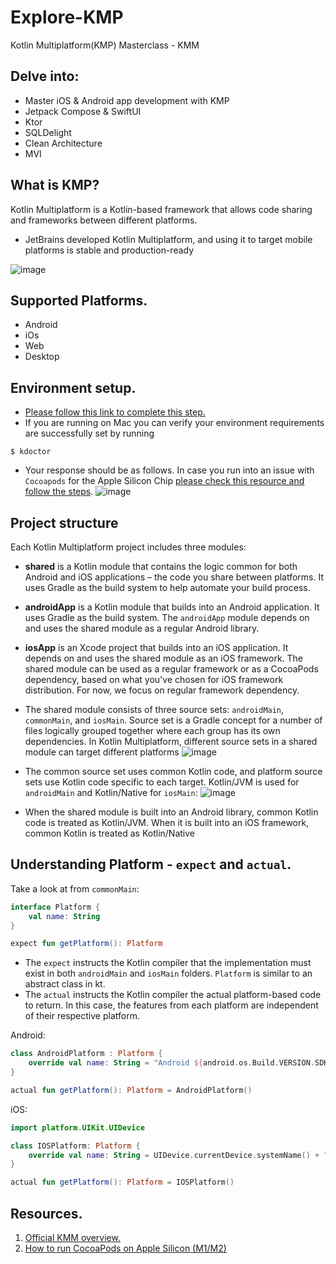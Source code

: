 # Explore-KMP
Kotlin Multiplatform(KMP) Masterclass - KMM

## Delve into:
- Master iOS &amp; Android app development with KMP
- Jetpack Compose &amp; SwiftUI
- Ktor
- SQLDelight
- Clean Architecture
- MVI

## What is KMP?
Kotlin Multiplatform is a Kotlin-based framework that allows code sharing and frameworks between different platforms.
- JetBrains developed Kotlin Multiplatform, and using it to target mobile platforms is stable and production-ready

![image](https://github.com/RocqJones/Explore-KMP/assets/32324500/6bd11c1b-9916-4f0c-b24c-42201602fdac)

## Supported Platforms.
- Android
- iOs
- Web
- Desktop

## Environment setup.
- [Please follow this link to complete this step.](https://www.jetbrains.com/help/kotlin-multiplatform-dev/multiplatform-setup.html)
-  If you are running on Mac you can verify your environment requirements are successfully set by running
```shell
$ kdoctor
```
- Your response should be as follows. In case you run into an issue with `Cocoapods` for the Apple Silicon Chip [please check this resource and follow the steps](https://stackoverflow.com/questions/64901180/how-to-run-cocoapods-on-apple-silicon-m1/66556339#66556339).
![image](https://github.com/RocqJones/Explore-KMP/assets/32324500/70c224c6-5636-4c8f-86cd-228171adacb6)

## Project structure
Each Kotlin Multiplatform project includes three modules:
- **shared** is a Kotlin module that contains the logic common for both Android and iOS applications – the code you share between platforms. It uses Gradle as the build system to help automate your build process.
- **androidApp** is a Kotlin module that builds into an Android application. It uses Gradle as the build system. The `androidApp` module depends on and uses the shared module as a regular Android library.
- **iosApp** is an Xcode project that builds into an iOS application. It depends on and uses the shared module as an iOS framework. The shared module can be used as a regular framework or as a CocoaPods dependency, based on what you've chosen for iOS framework distribution. For now, we focus on regular framework dependency.

- The shared module consists of three source sets: `androidMain`, `commonMain`, and `iosMain`. Source set is a Gradle concept for a number of files logically grouped together where each group has its own dependencies. In Kotlin Multiplatform, different source sets in a shared module can target different platforms
![image](https://github.com/RocqJones/Explore-KMP/assets/32324500/c2a391da-e4b7-4294-9302-71ba4c02e4e7)

- The common source set uses common Kotlin code, and platform source sets use Kotlin code specific to each target. Kotlin/JVM is used for `androidMain` and Kotlin/Native for `iosMain`:
![image](https://github.com/RocqJones/Explore-KMP/assets/32324500/b51713c6-9174-4ac2-8e73-59509d59fc5a)

- When the shared module is built into an Android library, common Kotlin code is treated as Kotlin/JVM. When it is built into an iOS framework, common Kotlin is treated as Kotlin/Native

## Understanding Platform - `expect` and `actual`.
Take a look at from `commonMain`:
```Kotlin
interface Platform {
    val name: String
}

expect fun getPlatform(): Platform
```
- The `expect` instructs the Kotlin compiler that the implementation must exist in both `androidMain` and `iosMain` folders. `Platform` is similar to an abstract class in kt.
- The `actual` instructs the Kotlin compiler the actual platform-based code to return. In this case, the features from each platform are independent of their respective platform.

Android:
```Kotlin
class AndroidPlatform : Platform {
    override val name: String = "Android ${android.os.Build.VERSION.SDK_INT}"
}

actual fun getPlatform(): Platform = AndroidPlatform()
```
iOS:
```Kotlin
import platform.UIKit.UIDevice

class IOSPlatform: Platform {
    override val name: String = UIDevice.currentDevice.systemName() + " " + UIDevice.currentDevice.systemVersion
}

actual fun getPlatform(): Platform = IOSPlatform()
```


## Resources.
1. [Official KMM overview.](https://kotlinlang.org/docs/multiplatform.html)
2. [How to run CocoaPods on Apple Silicon (M1/M2)](https://stackoverflow.com/questions/64901180/how-to-run-cocoapods-on-apple-silicon-m1/66556339#66556339)
